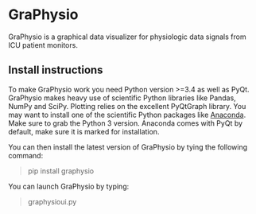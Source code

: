 # GraPhysio
GraPhysio is a graphical data visualizer for physiologic data signals from ICU
patient monitors.

## Install instructions
To make GraPhysio work you need Python version >=3.4 as well as PyQt.
GraPhysio makes heavy use of scientific Python libraries like Pandas, NumPy and
SciPy. Plotting relies on the excellent PyQtGraph library. You may want to
install one of the scientific Python packages like
[Anaconda](https://www.continuum.io/downloads). Make sure to grab the Python 3
version. Anaconda comes with PyQt by default, make sure it is marked for
installation.

You can then install the latest version of GraPhysio by tying the following
command:

> pip install graphysio

You can launch GraPhysio by typing:

> graphysioui.py

